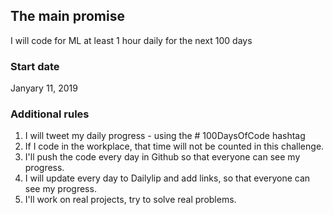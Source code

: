 ## The main promise
I will code for ML at least 1 hour daily for the next 100 days

### Start date
Janyary 11, 2019

### Additional rules
1. I will tweet my daily progress - using the # 100DaysOfCode hashtag
2. If I code in the workplace, that time will not be counted in this challenge.
3. I'll push the code every day in Github so that everyone can see my progress.
4. I will update every day to Dailylip and add links, so that everyone can see my progress.
5. I'll work on real projects, try to solve real problems.
